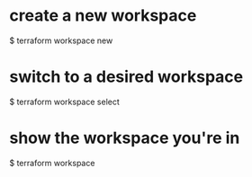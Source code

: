 # create a new workspace
$ terraform workspace new <name-of-the-workspace>

# switch to a desired workspace
$ terraform workspace select <name-of-the-workspace>

# show the workspace you're in
$ terraform workspace <name-of-the-workspace>